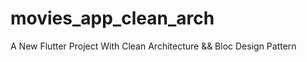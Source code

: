 # movies_app_clean_arch
A New Flutter Project With Clean Architecture  &amp;&amp; Bloc Design Pattern 
